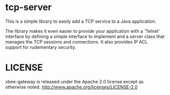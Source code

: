 tcp-server
==========
This is a simple library to easily add a TCP service to a Java application. 

The library makes it even easier to provide your application with a 'Telnet' interface by defining a simple interface to
implement and a server class that manages the TCP sessions and connections. It also provides IP ACL support for rudementary security. 


LICENSE
=======
xbee-gateway is released under the Apache 2.0 license except as otherwise noted.
http://www.apache.org/licenses/LICENSE-2.0
